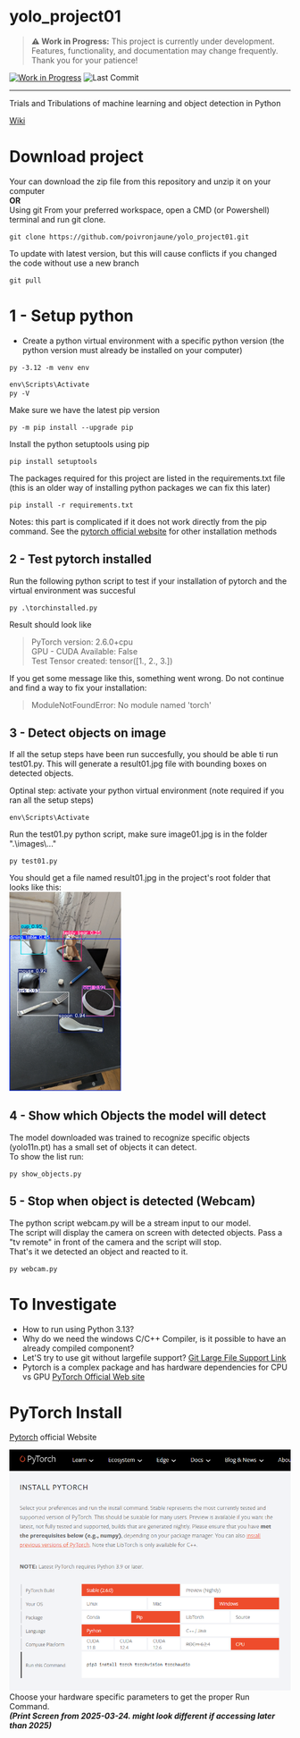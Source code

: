 # yolo_project01  


> **⚠️ Work in Progress:** This project is currently under development. Features, functionality, and documentation may change frequently. Thank you for your patience!

[![Work in Progress](https://img.shields.io/badge/status-in_progress-yellow)](https://github.com/poivronjaune/BHTP-Tools)
![Last Commit](https://img.shields.io/github/last-commit/poivronjaune/yolo_project01)

---
Trials and Tribulations of machine learning and object detection in Python  


[Wiki](https://github.com/poivronjaune/yolo_project01/wiki)  

# Download project  
Your can download the zip file from this repository and unzip it on your computer  
**OR**  
Using git From your preferred workspace, open a CMD (or Powershell) terminal and run git clone.
```
git clone https://github.com/poivronjaune/yolo_project01.git
```
To update with latest version, but this will cause conflicts if you changed the code without use a new branch
```
git pull
```


# 1 - Setup python
- Create a python virtual environment with a specific python version (the python version must already be installed on your computer)    
```
py -3.12 -m venv env
```
```
env\Scripts\Activate
py -V
```
Make sure we have the latest pip version  
```
py -m pip install --upgrade pip
```
Install the python setuptools using pip  
```
pip install setuptools
```
The packages required for this project are listed in the requirements.txt file  (this is an older way of installing python packages we can fix this later)  
```
pip install -r requirements.txt
```
Notes: this part is complicated if it does not work directly from the pip command. See the [pytorch official website](https://pytorch.org/) for other installation methods

## 2 - Test pytorch installed  
Run the following python script to test if your installation of pytorch and the virtual environment was succesful  
```
py .\torchinstalled.py
```
Result should look like
>PyTorch version: 2.6.0+cpu  
GPU - CUDA Available: False  
Test Tensor created: tensor([1., 2., 3.])  

If you get some message like this, something went wrong. Do not continue and find a way to fix your installation:  
>ModuleNotFoundError: No module named 'torch'

## 3 - Detect objects on image    
If all the setup steps have been run succesfully, you should be able ti run test01.py. This will generate a result01.jpg file with bounding boxes on detected objects.  
  
Optinal step: activate your python virtual environment (note required if you ran all the setup steps)  
```
env\Scripts\Activate
```
Run the test01.py python script, make sure image01.jpg is in the folder ".\\images\\..."  
```
py test01.py
```  
You should get a file named result01.jpg in the project's root folder that looks like this:  
<img src="images/result01.jpg" alt="result01.jpg" width="200"/>

## 4 - Show which Objects the model will detect  
The model downloaded was trained to recognize specific objects (yolo11n.pt) has a small set of objects it can detect.  
To show the list run:
```
py show_objects.py
```

## 5 - Stop when object is detected (Webcam)
The python script webcam.py will be a stream input to our model.  
The script will display the camera on screen with detected objects.
Pass a "tv remote" in front of the camera and the script will stop.  
That's it we detected an object and reacted to it.
```
py webcam.py
```


#
# To Investigate
- How to run using Python 3.13?
- Why do we need the windows C/C++ Compiler, is it possible to have an already compiled component?
- Let'S try to use git without largefile support? [Git Large File Support Link](https://git-lfs.com)
- Pytorch is a complex package and has hardware dependencies for CPU vs GPU [PyTorch Official Web site](https://pytorch.org/)  


# PyTorch Install  
[Pytorch](https://pytorch.org/) official Website  
  
![alt text](./images/image.png)  
Choose your hardware specific parameters to get the proper Run Command.  
***(Print Screen from 2025-03-24. might look different if accessing later than 2025)***
